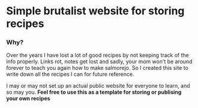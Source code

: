 # Simple brutalist website for storing recipes

### Why?
Over the years I have lost a lot of good recipes by not keeping track of the info properly.
Links rot, notes get lost and sadly, your mom won't be around forever to teach you again how to make salmorejo. So I created this site to write down all the recipes I can for future reference.

I may or may not set up an actual public website for everyone to learn, and so may you. **Feel free to use this as a template for storing or publising your own recipes**
